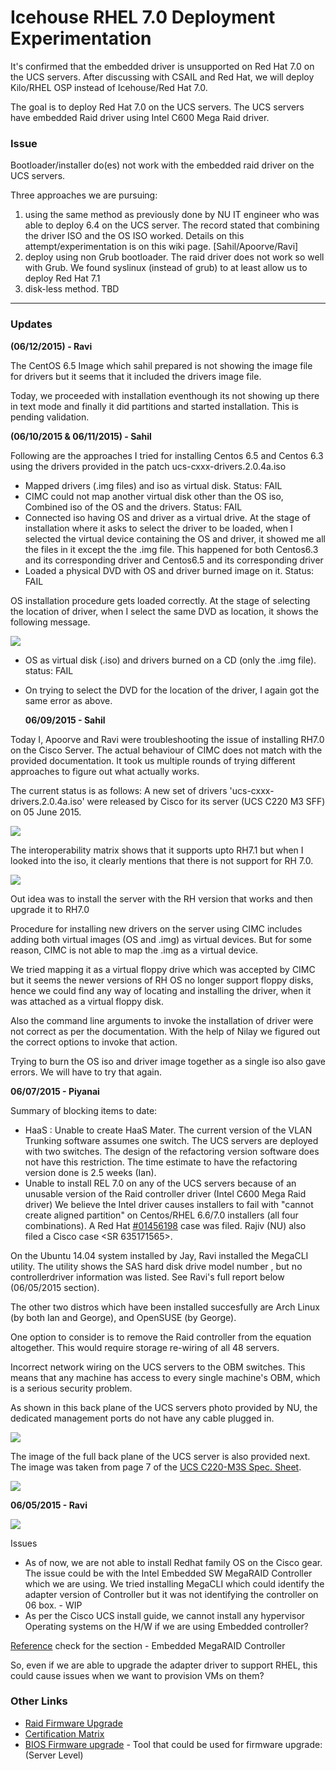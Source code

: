 # Icehouse RHEL 7.0 Deployment Experimentation
It's confirmed that the embedded driver is unsupported on Red Hat 7.0 on the UCS servers. After discussing with CSAIL and Red Hat, we will deploy Kilo/RHEL OSP instead of Icehouse/Red Hat 7.0. 

The goal is to deploy Red Hat 7.0 on the UCS servers. The UCS servers have embedded Raid driver using Intel C600 Mega Raid driver.
 
### Issue
Bootloader/installer do(es) not work with the embedded raid driver on the UCS servers.

Three approaches we are pursuing: 
1. using the same method as previously done by NU IT engineer who was able to deploy 6.4 on the UCS server. The record stated that combining the driver ISO and the OS ISO worked. Details on this attempt/experimentation is on this wiki page. [Sahil/Apoorve/Ravi]
2. deploy using non Grub bootloader. The raid driver does not work so well with Grub. We found syslinux (instead of grub) to at least allow us to deploy Red Hat 7.1
3. disk-less method. TBD

******
### Updates

  **(06/12/2015) - Ravi** 

The CentOS 6.5 Image which sahil prepared is not showing the image file for drivers but it seems that it included the drivers image file. 

Today, we proceeded with installation eventhough its not showing up there in text mode and finally it did partitions and started installation. This is pending validation.

  **(06/10/2015 & 06/11/2015) - Sahil** 
  
Following are the approaches I tried for installing Centos 6.5 and Centos 6.3 using the drivers provided in the patch ucs-cxxx-drivers.2.0.4a.iso
* Mapped drivers (.img files) and iso as virtual disk. Status: FAIL
* CIMC could not map another virtual disk other than the OS iso, Combined iso of the OS and the drivers. Status: FAIL
* Connected iso having OS and driver as a virtual drive. At the stage of installation where it asks to select the driver to be loaded, when I selected the virtual device containing the OS and driver, it showed me all the files in it except the the <driver>.img file. This happened for both Centos6.3 and its corresponding driver and Centos6.5 and its corresponding driver
* Loaded a physical DVD with OS and driver burned image on it. Status: FAIL

OS installation procedure gets loaded correctly.
At the stage of selecting the location of driver, when I select the same DVD as location, it shows the following message.

![](_static/img/selectDvdFordriver.png)

* OS as virtual disk (.iso) and drivers burned on  a CD (only the .img file). status: FAIL
* On trying to select the DVD for the location of the driver, I again got the same error as above.

  **06/09/2015 - Sahil**

Today I, Apoorve and Ravi were troubleshooting the issue of installing RH7.0 on the Cisco Server. The actual behaviour of CIMC does not match with the provided documentation. It took us multiple rounds of trying different approaches to figure out what actually works. 

The current status is as follows: A new set of drivers 'ucs-cxxx-drivers.2.0.4a.iso' were released by Cisco for its server (UCS C220 M3 SFF) on 05 June 2015. 

![](_static/img/NewDriverRelease.png)

The interoperability matrix shows that it supports upto RH7.1 but when I looked into the iso, it clearly mentions that there is not support for RH 7.0. 

![](_static/img/SupportInfo-newDriver.png)

Out idea was to install the server with the RH version that works and then upgrade it to RH7.0

Procedure for installing new drivers on the server using CIMC includes adding both virtual images (OS and <driver>.img) as virtual devices. But for some reason, CIMC is not able to map the <dirver>.img as a virtual device.

We tried mapping it as a virtual floppy drive which was accepted by CIMC but it seems the newer versions of RH OS no longer support floppy disks, hence we could find any way of locating and installing the driver, when it was attached as a virtual floppy disk. 

Also the command line arguments to invoke the installation of driver were not correct as per the documentation. With the help of Nilay we figured out the correct options to invoke that action. 

Trying to burn the OS iso and driver image together as a single iso also gave errors. We will have to try that again. 

 **06/07/2015 - Piyanai**

Summary of blocking items to date:
* HaaS : Unable to create HaaS Mater. The current version of the VLAN Trunking software assumes one switch. The UCS servers are deployed with two switches. The design of the refactoring version software does not have this restriction. The time estimate to have the refactoring version done is 2.5 weeks (Ian). 
* Unable to install REL 7.0 on any of the UCS servers because of an unusable version of the Raid controller driver (Intel C600 Mega Raid driver)
We believe the Intel driver causes installers to fail with "cannot create aligned partition" on Centos/RHEL 6.6/7.0 installers (all four combinations). A Red Hat [#01456198](https://access.redhat.com/support/cases/#/case/01456198) case was filed. Rajiv (NU) also filed a Cisco case <SR 635171565>. 

On the Ubuntu 14.04 system installed by Jay, Ravi installed the MegaCLI utility. The utility shows the SAS hard disk drive model number <ST300MM0006>, but no controllerdriver information was listed. See Ravi's full report below (06/05/2015 section).

The other two distros which have been installed succesfully are Arch Linux (by both Ian and George), and OpenSUSE (by George).

One option to consider is to remove the Raid controller from the equation altogether. This would require storage re-wiring of all 48 servers. 

Incorrect network wiring on the UCS servers to the OBM switches.  This means that any machine has access to every single machine's OBM, which is a serious security problem.

As shown in this back plane of the UCS servers photo provided by NU, the dedicated management ports do not have any cable plugged in. 

![](_static/img/UCSnetworkCabling.png)

The image of the full back plane of the UCS server is also provided next. The image was taken from page 7 of the [UCS C220-M3S Spec. Sheet](https://www.cisco.com/c/dam/en/us/products/collateral/servers-unified-computing/ucs-c-series-rack-servers/C220M3_SFF_SpecSheet.pdf).

![](_static/img/Pg7ChassisRearViewUCS_C220-M3S.png)

  **06/05/2015 - Ravi**

![](_static/img/RaviMegaRaidScreenShot2.png)

Issues
* As of now, we are not able to install Redhat family OS on the Cisco gear. The issue could be with the Intel Embedded SW MegaRAID Controller which we are using. We tried installing MegaCLI which could identify the adapter version of Controller but it was not identifying the controller on 06 box. - WIP
* As per the Cisco UCS install guide, we cannot install any hypervisor Operating systems on the H/W if we are using Embedded controller?

[Reference](http://www.cisco.com/c/en/us/td/docs/unified_computing/ucs/c/hw/C220/install/C220.pdf) check for the section - Embedded MegaRAID Controller

So, even if we are able to upgrade the adapter driver to support RHEL, this could cause issues when we want to provision VMs on them?

### Other Links
* [Raid Firmware Upgrade](http://www.cisco.com/c/en/us/td/docs/unified_computing/ucs/c/hw/C220/install/C220/raid.pdf)
* [Certification Matrix](http://www.cisco.com/c/dam/en/us/td/docs/unified_computing/ucs/interoperability/matrix/m_hcl_C_rel2-03.pdf)
* [BIOS Firmware upgrade](http://www.cisco.com/c/en/us/td/docs/unified_computing/ucs/c/sw/lomug/2-0-x/b_huu_2_0_3.html) - Tool that could be used for firmware upgrade:(Server Level)


